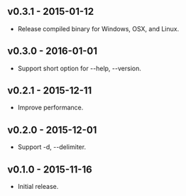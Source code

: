 ## v0.3.1 - 2015-01-12

- Release compiled binary for Windows, OSX, and Linux.

## v0.3.0 - 2016-01-01

- Support short option for --help, --version.

## v0.2.1 - 2015-12-11

- Improve performance.

## v0.2.0 - 2015-12-01

- Support -d, --delimiter.

## v0.1.0 - 2015-11-16

- Initial release.
